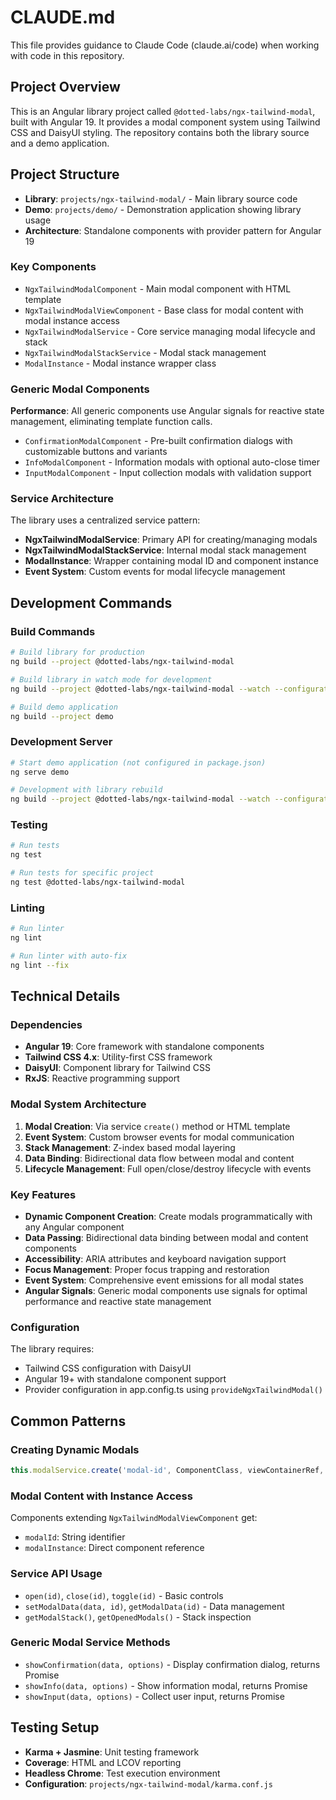 # CLAUDE.md

This file provides guidance to Claude Code (claude.ai/code) when working with code in this repository.

## Project Overview

This is an Angular library project called `@dotted-labs/ngx-tailwind-modal`, built with Angular 19. It provides a modal component system using Tailwind CSS and DaisyUI styling. The repository contains both the library source and a demo application.

## Project Structure

- **Library**: `projects/ngx-tailwind-modal/` - Main library source code
- **Demo**: `projects/demo/` - Demonstration application showing library usage
- **Architecture**: Standalone components with provider pattern for Angular 19

### Key Components

- `NgxTailwindModalComponent` - Main modal component with HTML template
- `NgxTailwindModalViewComponent` - Base class for modal content with modal instance access
- `NgxTailwindModalService` - Core service managing modal lifecycle and stack
- `NgxTailwindModalStackService` - Modal stack management
- `ModalInstance` - Modal instance wrapper class

### Generic Modal Components

**Performance**: All generic components use Angular signals for reactive state management, eliminating template function calls.

- `ConfirmationModalComponent` - Pre-built confirmation dialogs with customizable buttons and variants
- `InfoModalComponent` - Information modals with optional auto-close timer
- `InputModalComponent` - Input collection modals with validation support

### Service Architecture

The library uses a centralized service pattern:
- **NgxTailwindModalService**: Primary API for creating/managing modals
- **NgxTailwindModalStackService**: Internal modal stack management
- **ModalInstance**: Wrapper containing modal ID and component instance
- **Event System**: Custom events for modal lifecycle management

## Development Commands

### Build Commands
```bash
# Build library for production
ng build --project @dotted-labs/ngx-tailwind-modal

# Build library in watch mode for development
ng build --project @dotted-labs/ngx-tailwind-modal --watch --configuration development

# Build demo application
ng build --project demo
```

### Development Server
```bash
# Start demo application (not configured in package.json)
ng serve demo

# Development with library rebuild
ng build --project @dotted-labs/ngx-tailwind-modal --watch --configuration development
```

### Testing
```bash
# Run tests
ng test

# Run tests for specific project
ng test @dotted-labs/ngx-tailwind-modal
```

### Linting
```bash
# Run linter
ng lint

# Run linter with auto-fix
ng lint --fix
```

## Technical Details

### Dependencies
- **Angular 19**: Core framework with standalone components
- **Tailwind CSS 4.x**: Utility-first CSS framework 
- **DaisyUI**: Component library for Tailwind CSS
- **RxJS**: Reactive programming support

### Modal System Architecture

1. **Modal Creation**: Via service `create()` method or HTML template
2. **Event System**: Custom browser events for modal communication
3. **Stack Management**: Z-index based modal layering
4. **Data Binding**: Bidirectional data flow between modal and content
5. **Lifecycle Management**: Full open/close/destroy lifecycle with events

### Key Features

- **Dynamic Component Creation**: Create modals programmatically with any Angular component
- **Data Passing**: Bidirectional data binding between modal and content components
- **Accessibility**: ARIA attributes and keyboard navigation support
- **Focus Management**: Proper focus trapping and restoration
- **Event System**: Comprehensive event emissions for all modal states
- **Angular Signals**: Generic modal components use signals for optimal performance and reactive state management

### Configuration

The library requires:
- Tailwind CSS configuration with DaisyUI
- Angular 19+ with standalone component support
- Provider configuration in app.config.ts using `provideNgxTailwindModal()`

## Common Patterns

### Creating Dynamic Modals
```typescript
this.modalService.create('modal-id', ComponentClass, viewContainerRef, options).open()
```

### Modal Content with Instance Access
Components extending `NgxTailwindModalViewComponent` get:
- `modalId`: String identifier
- `modalInstance`: Direct component reference

### Service API Usage
- `open(id)`, `close(id)`, `toggle(id)` - Basic controls
- `setModalData(data, id)`, `getModalData(id)` - Data management  
- `getModalStack()`, `getOpenedModals()` - Stack inspection

### Generic Modal Service Methods

- `showConfirmation(data, options)` - Display confirmation dialog, returns Promise<IConfirmationModalResult>
- `showInfo(data, options)` - Show information modal, returns Promise<void>
- `showInput(data, options)` - Collect user input, returns Promise<IInputModalResult>

## Testing Setup

- **Karma + Jasmine**: Unit testing framework
- **Coverage**: HTML and LCOV reporting
- **Headless Chrome**: Test execution environment
- **Configuration**: `projects/ngx-tailwind-modal/karma.conf.js`